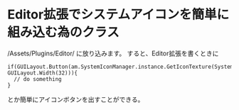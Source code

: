 Editor拡張でシステムアイコンを簡単に組み込む為のクラス
===================================================================

/Assets/Plugins/Editor/ に放り込みます。
すると、Editor拡張を書くときに

```
if(GUILayout.Button(am.SystemIconManager.instance.GetIconTexture(SystemIcon.IconType.Reload), GUILayout.Width(32))){
  // do something
}
```

とか簡単にアイコンボタンを出すことができる。
